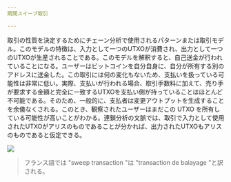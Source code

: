 ```yaml
---
期間スイープ取引

---
```

取引の性質を決定するためにチェーン分析で使用されるパターンまたは取引モデル。このモデルの特徴は、入力として一つのUTXOが消費され、出力として一つのUTXOが生産されることである。このモデルを解釈すると、自己送金が行われていることになる。ユーザーはビットコインを自分自身に、自分が所有する別のアドレスに送金した。この取引には何の変化もないため、支払いを扱っている可能性は非常に低い。実際、支払いが行われる場合、取引手数料に加えて、売り手が要求する金額と完全に一致するUTXOを支払い側が持っていることはほとんど不可能である。そのため、一般的に、支払者は変更アウトプットを生成することを余儀なくされる。このとき、観察されたユーザーはまだこの UTXO を所有している可能性が高いことがわかる。連鎖分析の文脈では、取引で入力として使用されたUTXOがアリスのものであることが分かれば、出力されたUTXOもアリスのものであると仮定できる。

![](../../dictionnaire/assets/6.webp)

> フランス語では "sweep transaction "は "transaction de balayage "と訳される。